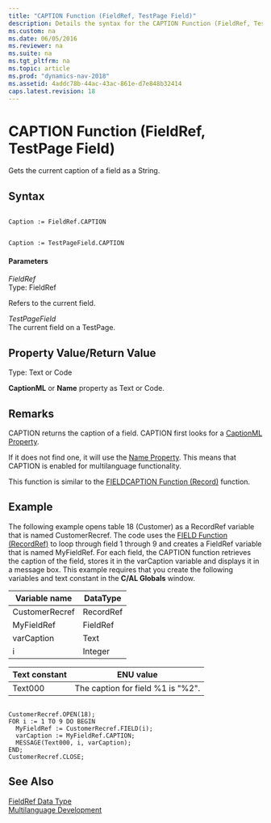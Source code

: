 ```yaml
---
title: "CAPTION Function (FieldRef, TestPage Field)"
description: Details the syntax for the CAPTION Function (FieldRef, TestPage Field). Gets the current caption of a field as a String.
ms.custom: na
ms.date: 06/05/2016
ms.reviewer: na
ms.suite: na
ms.tgt_pltfrm: na
ms.topic: article
ms.prod: "dynamics-nav-2018"
ms.assetid: 4addc78b-44ac-43ac-861e-d7e848b32414
caps.latest.revision: 18
---
```

# CAPTION Function (FieldRef, TestPage Field)
Gets the current caption of a field as a String.  
  
## Syntax  
  
```  
  
Caption := FieldRef.CAPTION  
```  
  
```  
  
Caption := TestPageField.CAPTION  
```  
  
#### Parameters  
 *FieldRef*  
 Type: FieldRef  
  
 Refers to the current field.  
  
 *TestPageField*  
 The current field on a TestPage.  
  
## Property Value/Return Value  
 Type: Text or Code  
  
 **CaptionML** or **Name** property as Text or Code.  
  
## Remarks  
 CAPTION returns the caption of a field. CAPTION first looks for a [CaptionML Property](CaptionML-Property.md).  
  
 If it does not find one, it will use the [Name Property](Name-Property.md). This means that CAPTION is enabled for multilanguage functionality.  
  
 This function is similar to the [FIELDCAPTION Function \(Record\)](FIELDCAPTION-Function--Record-.md) function.  
  
## Example  
 The following example opens table 18 \(Customer\) as a RecordRef variable that is named CustomerRecref. The code uses the [FIELD Function \(RecordRef\)](FIELD-Function--RecordRef-.md) to loop through field 1 through 9 and creates a FieldRef variable that is named MyFieldRef. For each field, the CAPTION function retrieves the caption of the field, stores it in the varCaption variable and displays it in a message box. This example requires that you create the following variables and text constant in the **C/AL Globals** window.  
  
|Variable name|DataType|  
|-------------------|--------------|  
|CustomerRecref|RecordRef|  
|MyFieldRef|FieldRef|  
|varCaption|Text|  
|i|Integer|  
  
|Text constant|ENU value|  
|-------------------|---------------|  
|Text000|The caption for field %1 is "%2".|  
  
```  
  
CustomerRecref.OPEN(18);  
FOR i := 1 TO 9 DO BEGIN  
  MyFieldRef := CustomerRecref.FIELD(i);  
  varCaption := MyFieldRef.CAPTION;  
  MESSAGE(Text000, i, varCaption);  
END;  
CustomerRecref.CLOSE;  
```  
  
## See Also  
 [FieldRef Data Type](FieldRef-Data-Type.md)   
 [Multilanguage Development](Multilanguage-Development.md)